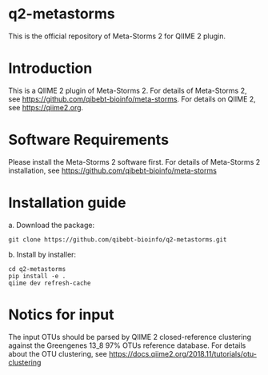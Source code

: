 # q2-metastorms
This is the official repository of Meta-Storms 2 for QIIME 2 plugin.

# Introduction
This is a QIIME 2 plugin of Meta-Storms 2. For details of Meta-Storms 2, see https://github.com/qibebt-bioinfo/meta-storms. For details on QIIME 2, see https://qiime2.org.

# Software Requirements
Please install the Meta-Storms 2 software first. For details of Meta-Storms 2 installation, see https://github.com/qibebt-bioinfo/meta-storms

# Installation guide
a. Download the package:
```
git clone https://github.com/qibebt-bioinfo/q2-metastorms.git
```
b. Install by installer:
```
cd q2-metastorms
pip install -e .
qiime dev refresh-cache
```

# Notics for input
The input OTUs should be parsed by QIIME 2 closed-reference clustering against the Greengenes 13_8 97% OTUs reference database. For details about the OTU clustering, see https://docs.qiime2.org/2018.11/tutorials/otu-clustering
